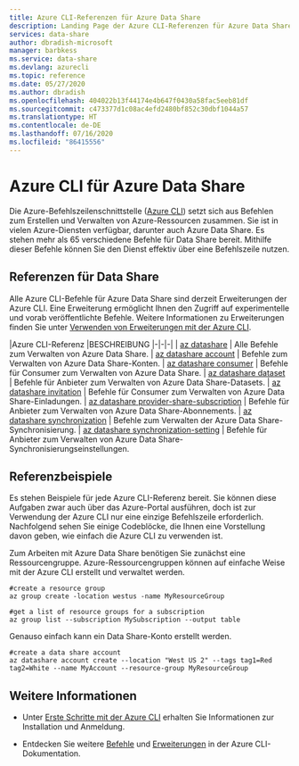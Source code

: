 ```yaml
---
title: Azure CLI-Referenzen für Azure Data Share
description: Landing Page der Azure CLI-Referenzen für Azure Data Share
services: data-share
author: dbradish-microsoft
manager: barbkess
ms.service: data-share
ms.devlang: azurecli
ms.topic: reference
ms.date: 05/27/2020
ms.author: dbradish
ms.openlocfilehash: 404022b13f44174e4b647f0430a58fac5eeb81df
ms.sourcegitcommit: c473377d1c08ac4efd2480bf852c30dbf1044a57
ms.translationtype: HT
ms.contentlocale: de-DE
ms.lasthandoff: 07/16/2020
ms.locfileid: "86415556"
---
```

# <a name="azure-cli-for-azure-data-share"></a>Azure CLI für Azure Data Share

Die Azure-Befehlszeilenschnittstelle ([Azure CLI](/cli/azure/what-is-azure-cli)) setzt sich aus Befehlen zum Erstellen und Verwalten von Azure-Ressourcen zusammen.  Sie ist in vielen Azure-Diensten verfügbar, darunter auch Azure Data Share.  Es stehen mehr als 65 verschiedene Befehle für Data Share bereit.  Mithilfe dieser Befehle können Sie den Dienst effektiv über eine Befehlszeile nutzen.

## <a name="references-for-data-share"></a>Referenzen für Data Share

Alle Azure CLI-Befehle für Azure Data Share sind derzeit Erweiterungen der Azure CLI.  Eine Erweiterung ermöglicht Ihnen den Zugriff auf experimentelle und vorab veröffentlichte Befehle.  Weitere Informationen zu Erweiterungen finden Sie unter [Verwenden von Erweiterungen mit der Azure CLI](/cli/azure/azure-cli-extensions-overview).

|Azure CLI-Referenz |BESCHREIBUNG
|-|-|-|
| [az datashare](/cli/azure/ext/datashare/datashare) | Alle Befehle zum Verwalten von Azure Data Share.
| [az datashare account](/cli/azure/ext/datashare/datashare/account) | Befehle zum Verwalten von Azure Data Share-Konten.
| [az datashare consumer](/cli/azure/ext/datashare/datashare/consumer) | Befehle für Consumer zum Verwalten von Azure Data Share.
| [az datashare dataset](/cli/azure/ext/datashare/datashare/dataset) | Befehle für Anbieter zum Verwalten von Azure Data Share-Datasets.
| [az datashare invitation](/cli/azure/ext/datashare/datashare/invitation) | Befehle für Consumer zum Verwalten von Azure Data Share-Einladungen.
| [az datashare provider-share-subscription](/cli/azure/ext/datashare/datashare/provider-share-subscription) | Befehle für Anbieter zum Verwalten von Azure Data Share-Abonnements.
| [az datashare synchronization](/cli/azure/ext/datashare/datashare/synchronization)  | Befehle zum Verwalten der Azure Data Share-Synchronisierung.
| [az datashare synchronization-setting](/cli/azure/ext/datashare/datashare/synchronization-setting)  | Befehle für Anbieter zum Verwalten von Azure Data Share-Synchronisierungseinstellungen.

## <a name="reference-examples"></a>Referenzbeispiele

Es stehen Beispiele für jede Azure CLI-Referenz bereit. Sie können diese Aufgaben zwar auch über das Azure-Portal ausführen, doch ist zur Verwendung der Azure CLI nur eine einzige Befehlszeile erforderlich.  Nachfolgend sehen Sie einige Codeblöcke, die Ihnen eine Vorstellung davon geben, wie einfach die Azure CLI zu verwenden ist.

Zum Arbeiten mit Azure Data Share benötigen Sie zunächst eine Ressourcengruppe.  Azure-Ressourcengruppen können auf einfache Weise mit der Azure CLI erstellt und verwaltet werden.  

```azurecli
#create a resource group
az group create -location westus -name MyResourceGroup
```

```azurecli
#get a list of resource groups for a subscription
az group list --subscription MySubscription --output table
```

Genauso einfach kann ein Data Share-Konto erstellt werden.

```azurecli
#create a data share account
az datashare account create --location "West US 2" --tags tag1=Red tag2=White --name MyAccount --resource-group MyResourceGroup
```

## <a name="see-also"></a>Weitere Informationen

* Unter [Erste Schritte mit der Azure CLI](/cli/azure/get-started-with-azure-cli) erhalten Sie Informationen zur Installation und Anmeldung.

* Entdecken Sie weitere [Befehle](/cli/azure/reference-index) und [Erweiterungen](/cli/azure/azure-cli-extensions-list) in der Azure CLI-Dokumentation.

